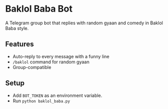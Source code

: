 # Baklol Baba Bot

A Telegram group bot that replies with random gyaan and comedy in Baklol Baba style.

## Features
- Auto-reply to every message with a funny line
- `/baklol` command for random gyaan
- Group-compatible

## Setup
- Add `BOT_TOKEN` as an environment variable.
- Run `python baklol_baba.py`
